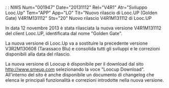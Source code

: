  :  : NWS Num="001947" Date="20131112" Rel="V4R1" Atr="Sviluppo Looc.Up" Tem="APP" App="LO" Tit="Nuovo rilascio di Looc.UP (Golden Gate)  V4R1M131112" Sts="20"
Nuovo rilascio V4R1M131112 di Looc.UP

In data 12 novembre 2013 è stata rilasciata la nuova versione V4R1M131112 del client Looc.UP, identificata dal nome "Golden Gate".

La nuova versione di Looc.Up va a sostituire la precedente versione V3R2M130608 (Tarassaco Blu) e consolida tutti gli sviluppi e le correzioni disponibili alla data del rilascio.

La nuova versione di Loocup è disponibile per il download dal sito http://www.smeup.com selezionando la voce "Loocup Download".
All'interno del sito è anche disponibile un documento di changelog che elenca le principali funzionalità e correzioni introdotte nella nuova versione.
